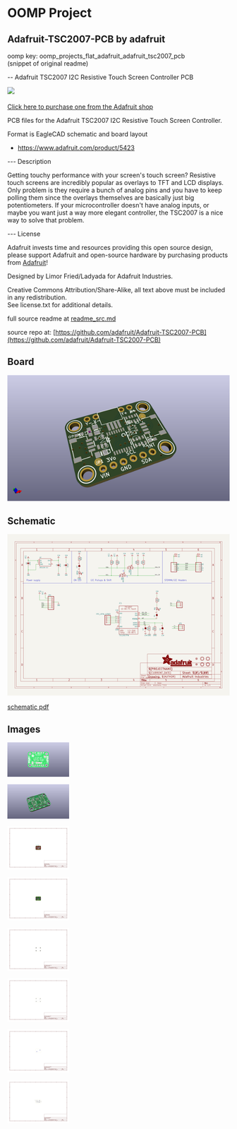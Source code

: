 # OOMP Project  
## Adafruit-TSC2007-PCB  by adafruit  
  
oomp key: oomp_projects_flat_adafruit_adafruit_tsc2007_pcb  
(snippet of original readme)  
  
-- Adafruit TSC2007 I2C Resistive Touch Screen Controller PCB  
  
<a href="http://www.adafruit.com/products/5423"><img src="assets/5423.jpg?raw=true" width="500px"><br/>  
Click here to purchase one from the Adafruit shop</a>  
  
PCB files for the Adafruit TSC2007 I2C Resistive Touch Screen Controller.   
  
Format is EagleCAD schematic and board layout  
* https://www.adafruit.com/product/5423  
  
--- Description  
  
Getting touchy performance with your screen's touch screen? Resistive touch screens are incredibly popular as overlays to TFT and LCD displays. Only problem is they require a bunch of analog pins and you have to keep polling them since the overlays themselves are basically just big potentiometers. If your microcontroller doesn't have analog inputs, or maybe you want just a way more elegant controller, the TSC2007 is a nice way to solve that problem.  
  
--- License  
  
Adafruit invests time and resources providing this open source design, please support Adafruit and open-source hardware by purchasing products from [Adafruit](https://www.adafruit.com)!  
  
Designed by Limor Fried/Ladyada for Adafruit Industries.  
  
Creative Commons Attribution/Share-Alike, all text above must be included in any redistribution.   
See license.txt for additional details.  
  
  full source readme at [readme_src.md](readme_src.md)  
  
source repo at: [https://github.com/adafruit/Adafruit-TSC2007-PCB](https://github.com/adafruit/Adafruit-TSC2007-PCB)  
## Board  
  
[![working_3d.png](working_3d_600.png)](working_3d.png)  
## Schematic  
  
[![working_schematic.png](working_schematic_600.png)](working_schematic.png)  
  
[schematic pdf](working_schematic.pdf)  
## Images  
  
[![working_3D_bottom.png](working_3D_bottom_140.png)](working_3D_bottom.png)  
  
[![working_3D_top.png](working_3D_top_140.png)](working_3D_top.png)  
  
[![working_assembly_page_01.png](working_assembly_page_01_140.png)](working_assembly_page_01.png)  
  
[![working_assembly_page_02.png](working_assembly_page_02_140.png)](working_assembly_page_02.png)  
  
[![working_assembly_page_03.png](working_assembly_page_03_140.png)](working_assembly_page_03.png)  
  
[![working_assembly_page_04.png](working_assembly_page_04_140.png)](working_assembly_page_04.png)  
  
[![working_assembly_page_05.png](working_assembly_page_05_140.png)](working_assembly_page_05.png)  
  
[![working_assembly_page_06.png](working_assembly_page_06_140.png)](working_assembly_page_06.png)  
